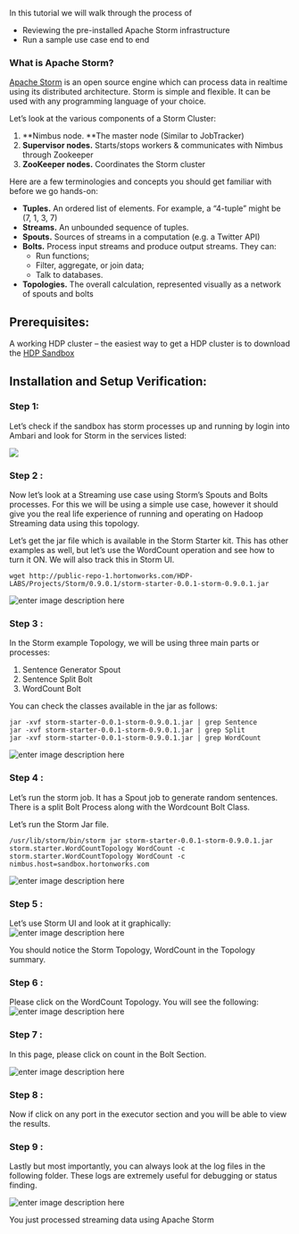 
In this tutorial we will walk through the process of

*   Reviewing the pre-installed Apache Storm infrastructure
*   Run a sample use case end to end

### What is Apache Storm?

[Apache Storm](http://hortonworks.com/hadoop/storm) is an open source engine which can process data in realtime using its distributed architecture. Storm is simple and flexible. It can be used with any programming language of your choice.

Let’s look at the various components of a Storm Cluster:

1.  **Nimbus node. **The master node (Similar to JobTracker)
2.  **Supervisor nodes.** Starts/stops workers & communicates with Nimbus through Zookeeper
3.  **ZooKeeper nodes.** Coordinates the Storm cluster

Here are a few terminologies and concepts you should get familiar with before we go hands-on:

*   **Tuples.** An ordered list of elements. For example, a “4-tuple” might be (7, 1, 3, 7)
*   **Streams.** An unbounded sequence of tuples.
*   **Spouts.** Sources of streams in a computation (e.g. a Twitter API)
*   **Bolts.** Process input streams and produce output streams. They can:
    *   Run functions;
    *   Filter, aggregate, or join data;
    *   Talk to databases.
*   **Topologies.** The overall calculation, represented visually as a network of spouts and bolts

## Prerequisites:

A working HDP cluster – the easiest way to get a HDP cluster is to download the [HDP Sandbox](http://hortonworks.com/sandbox/)

## Installation and Setup Verification:

### Step 1:

Let’s check if the sandbox has storm processes up and running by login into Ambari and look for Storm in the services listed:

![](http://hortonassets.s3.amazonaws.com/mda/storm2/image25.png)

### Step 2 :

Now let’s look at a Streaming use case using Storm’s Spouts and Bolts processes. For this we will be using a simple use case, however it should give you the real life experience of running and operating on Hadoop Streaming data using this topology.

Let’s get the jar file which is available in the Storm Starter kit. This has other examples as well, but let’s use the WordCount operation and see how to turn it ON. We will also track this in Storm UI.

    wget http://public-repo-1.hortonworks.com/HDP-LABS/Projects/Storm/0.9.0.1/storm-starter-0.0.1-storm-0.9.0.1.jar

![enter image description here](/assetsprocessing-streaming-data-in-hadoop-with-storm/10000%20storm%20example%20download.JPG)


### Step 3 :

In the Storm example Topology, we will be using three main parts or processes:

1.  Sentence Generator Spout
2.  Sentence Split Bolt
3.  WordCount Bolt

You can check the classes available in the jar as follows:

    jar -xvf storm-starter-0.0.1-storm-0.9.0.1.jar | grep Sentence  
    jar -xvf storm-starter-0.0.1-storm-0.9.0.1.jar | grep Split  
    jar -xvf storm-starter-0.0.1-storm-0.9.0.1.jar | grep WordCount

![enter image description here](/assetsprocessing-streaming-data-in-hadoop-with-storm/10000%20jar%20classes.JPG)





### Step 4 :

Let’s run the storm job. It has a Spout job to generate random sentences. There is a split Bolt Process along with the Wordcount Bolt Class.

Let’s run the Storm Jar file.

    /usr/lib/storm/bin/storm jar storm-starter-0.0.1-storm-0.9.0.1.jar storm.starter.WordCountTopology WordCount -c storm.starter.WordCountTopology WordCount -c nimbus.host=sandbox.hortonworks.com

![enter image description here](/assetsprocessing-streaming-data-in-hadoop-with-storm/10000%20jar%20running.JPG)





### Step 5 :

Let’s use Storm UI and look at it graphically:  
![enter image description here](/assetsprocessing-streaming-data-in-hadoop-with-storm/10000%20Storm%20UI.JPG)

You should notice the Storm Topology, WordCount in the Topology summary.

### Step 6 :

Please click on the WordCount Topology. You will see the following:  
![enter image description here](/assetsprocessing-streaming-data-in-hadoop-with-storm/1000%20Storm%20UI%20next%20step.JPG)

### Step 7 :

In this page, please click on count in the Bolt Section.

![enter image description here](/assetsprocessing-streaming-data-in-hadoop-with-storm/10000Click%20on%20Bolt.JPG)





### Step 8 :

Now if click on any port in the executor section and you will be able to view the results.

### Step 9 :

Lastly but most importantly, you can always look at the log files in the following folder. These logs are extremely useful for debugging or status finding.

![enter image description here](/assetsprocessing-streaming-data-in-hadoop-with-storm/1000%20log.JPG)





You just processed streaming data using Apache Storm

